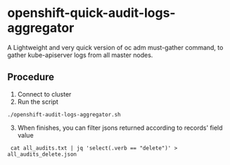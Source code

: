 # openshift-quick-audit-logs-aggregator
A Lightweight and very quick version of oc adm must-gather command, to gather kube-apiserver logs from all master nodes.

## Procedure
1. Connect to cluster
2. Run the script
```shell
./openshift-audit-logs-aggregator.sh
```
3. When finishes, you can filter jsons returned according to records' field value
```shell
 cat all_audits.txt | jq 'select(.verb == "delete")' > all_audits_delete.json
```

